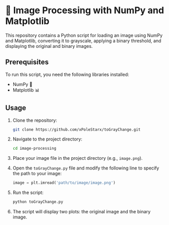 # 🌄 Image Processing with NumPy and Matplotlib

This repository contains a Python script for loading an image using NumPy and Matplotlib, converting it to grayscale, applying a binary threshold, and displaying the original and binary images.

## Prerequisites

To run this script, you need the following libraries installed:

- NumPy 🧮
- Matplotlib 📊

## Usage

1. Clone the repository:

   ```bash
   git clone https://github.com/xPoleStarx/toGrayChange.git
   ```

2. Navigate to the project directory:

   ```bash
   cd image-processing
   ```

3. Place your image file in the project directory (e.g., `image.png`).

4. Open the `toGrayChange.py` file and modify the following line to specify the path to your image:

   ```python
   image = plt.imread('path/to/image/image.png')
   ```

5. Run the script:

   ```bash
   python toGrayChange.py
   ```

6. The script will display two plots: the original image and the binary image.

